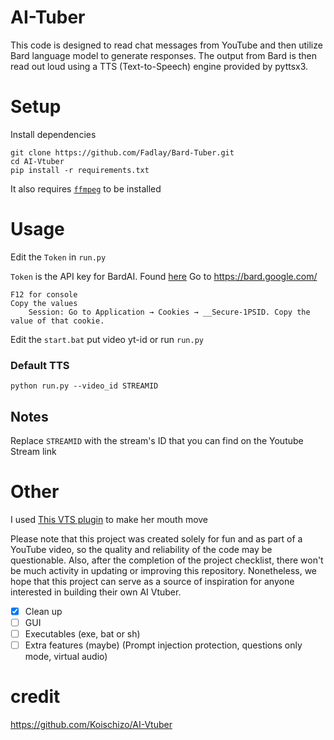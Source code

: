 # AI-Tuber
This code is designed to read chat messages from YouTube and then utilize Bard language model to generate responses. The output from Bard is then read out loud using a TTS (Text-to-Speech) engine provided by pyttsx3.


# Setup
Install dependencies
```
git clone https://github.com/Fadlay/Bard-Tuber.git
cd AI-Vtuber
pip install -r requirements.txt
```
It also requires [`ffmpeg`](https://ffmpeg.org/) to be installed

# Usage
Edit the `Token` in `run.py`

`Token` is the API key for BardAI. Found [here](https://bard.google.com/)
Go to https://bard.google.com/
```
F12 for console
Copy the values
    Session: Go to Application → Cookies → __Secure-1PSID. Copy the value of that cookie.
```

Edit the `start.bat` put video yt-id or run `run.py`

### Default TTS
```
python run.py --video_id STREAMID 
```
## Notes
Replace `STREAMID` with the stream's ID that you can find on the Youtube Stream link


# Other
I used [This VTS plugin](https://lualucky.itch.io/vts-desktop-audio-plugin) to make her mouth move

Please note that this project was created solely for fun and as part of a YouTube video, so the quality and reliability of the code may be questionable. Also, after the completion of the project checklist, there won't be much activity in updating or improving this repository. Nonetheless, we hope that this project can serve as a source of inspiration for anyone interested in building their own AI Vtuber.

- [x] Clean up
- [ ] GUI
- [ ] Executables (exe, bat or sh)
- [ ] Extra features (maybe) (Prompt injection protection, questions only mode, virtual audio)

# credit
https://github.com/Koischizo/AI-Vtuber
